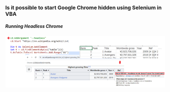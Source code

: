 ### Is it possible to start Google Chrome hidden using Selenium in VBA

##### Running Headless Chrome

![sehdl](../images/sehdl.PNG)

